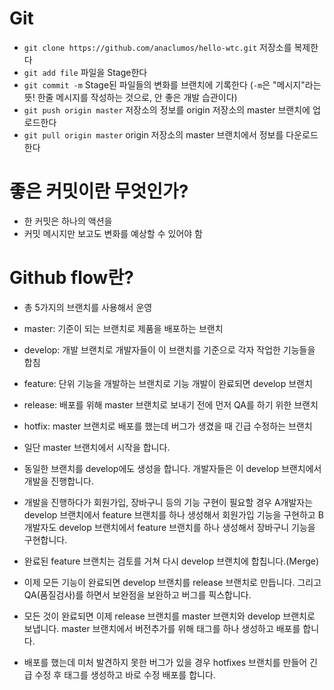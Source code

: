 # Git

* `git clone https://github.com/anaclumos/hello-wtc.git` 저장소를 복제한다
* `git add file` 파일을 Stage한다
* `git commit -m` Stage된 파일들의 변화를 브랜치에 기록한다 (`-m`은 "메시지"라는 뜻! 한줄 메시지를 작성하는 것으로, 안 좋은 개발 습관이다)
* `git push origin master` 저장소의 정보를 origin 저장소의 master 브랜치에 업로드한다
* `git pull origin master` origin 저장소의 master 브랜치에서 정보를 다운로드한다

# 좋은 커밋이란 무엇인가?

* 한 커밋은 하나의 액션을
* 커밋 메시지만 보고도 변화를 예상할 수 있어야 함

# Github flow란?

* 총 5가지의 브랜치를 사용해서 운영
* master: 기준이 되는 브랜치로 제품을 배포하는 브랜치
* develop: 개발 브랜치로 개발자들이 이 브랜치를 기준으로 각자 작업한 기능들을 합침
* feature: 단위 기능을 개발하는 브랜치로 기능 개발이 완료되면 develop 브랜치
* release: 배포를 위해 master 브랜치로 보내기 전에 먼저 QA를 하기 위한 브랜치
* hotfix: master 브랜치로 배포를 했는데 버그가 생겼을 때 긴급 수정하는 브랜치

* 일단 master 브랜치에서 시작을 합니다.
* 동일한 브랜치를 develop에도 생성을 합니다. 개발자들은 이 develop 브랜치에서 개발을 진행합니다.
* 개발을 진행하다가 회원가입, 장바구니 등의 기능 구현이 필요할 경우 A개발자는 develop 브랜치에서 feature 브랜치를 하나 생성해서 회원가입 기능을 구현하고 B개발자도 develop 브랜치에서 feature 브랜치를 하나 생성해서 장바구니 기능을 구현합니다.
* 완료된 feature 브랜치는 검토를 거쳐 다시 develop 브랜치에 합칩니다.(Merge)
* 이제 모든 기능이 완료되면 develop 브랜치를 release 브랜치로 만듭니다. 그리고 QA(품질검사)를 하면서 보완점을 보완하고 버그를 픽스합니다.
* 모든 것이 완료되면 이제 release 브랜치를 master 브랜치와 develop 브랜치로 보냅니다. master 브랜치에서 버전추가를 위해 태그를 하나 생성하고 배포를 합니다.
* 배포를 했는데 미처 발견하지 못한 버그가 있을 경우 hotfixes 브랜치를 만들어 긴급 수정 후 태그를 생성하고 바로 수정 배포를 합니다.
